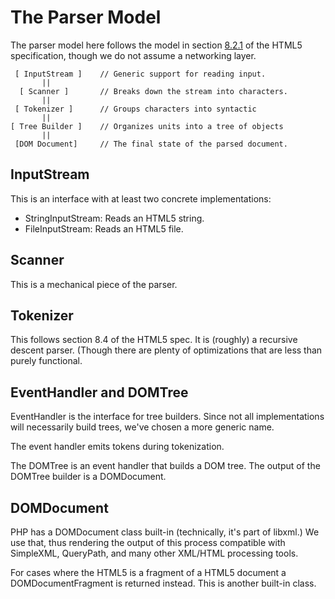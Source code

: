 # The Parser Model

The parser model here follows the model in section
[8.2.1](http://www.w3.org/TR/2012/CR-html5-20121217/syntax.html#parsing)
of the HTML5 specification, though we do not assume a networking layer.

     [ InputStream ]    // Generic support for reading input.
           ||
      [ Scanner ]       // Breaks down the stream into characters.
           ||
     [ Tokenizer ]      // Groups characters into syntactic
           ||
    [ Tree Builder ]    // Organizes units into a tree of objects
           ||
     [DOM Document]     // The final state of the parsed document.


## InputStream

This is an interface with at least two concrete implementations:

- StringInputStream: Reads an HTML5 string.
- FileInputStream: Reads an HTML5 file.

## Scanner

This is a mechanical piece of the parser.

## Tokenizer

This follows section 8.4 of the HTML5 spec. It is (roughly) a recursive
descent parser. (Though there are plenty of optimizations that are less
than purely functional.

## EventHandler and DOMTree

EventHandler is the interface for tree builders. Since not all
implementations will necessarily build trees, we've chosen a more
generic name.

The event handler emits tokens during tokenization.

The DOMTree is an event handler that builds a DOM tree. The output of
the DOMTree builder is a DOMDocument.

## DOMDocument

PHP has a DOMDocument class built-in (technically, it's part of libxml.)
We use that, thus rendering the output of this process compatible with
SimpleXML, QueryPath, and many other XML/HTML processing tools.

For cases where the HTML5 is a fragment of a HTML5 document a
DOMDocumentFragment is returned instead. This is another built-in class.
